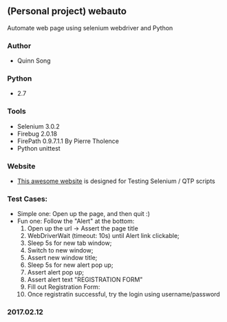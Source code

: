 ## (Personal project) webauto

Automate web page using selenium webdriver and Python

### Author
* Quinn Song


### Python
* 2.7

### Tools
* Selenium 3.0.2
* Firebug 2.0.18
* FirePath 0.9.7.1.1 By Pierre Tholence
* Python unittest

### Website
* [This awesome website](http://way2automation.com) is designed for Testing Selenium / QTP scripts

### Test Cases:
* Simple one: Open up the page, and then quit :)
* Fun one: Follow the "Alert" at the bottom:
   1. Open up the url -> Assert the page title
   2. WebDriverWait (timeout: 10s) until Alert link clickable;
   3. Sleep 5s for new tab window;
   4. Switch to new window;
   5. Assert new window title;
   6. Sleep 5s for new alert pop up;
   7. Assert alert pop up;
   8. Assert alert text "REGISTRATION FORM"
   9. Fill out Registration Form:
   10. Once registratin successful, try the login using username/password


### 2017.02.12